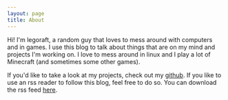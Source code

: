 ```yaml
---
layout: page
title: About
---
```


Hi! I'm legoraft, a random guy that loves to mess around with computers and in games. I use this blog to talk about things that are on my mind and projects I'm working on. I love to mess around in linux and I play a lot of Minecraft (and sometimes some other games).

If you'd like to take a look at my projects, check out my [github](https://github.com/legoraft). If you like to use an rss reader to follow this blog, feel free to do so. You can download the rss feed [here](https://legoraft.com/feed.xml).